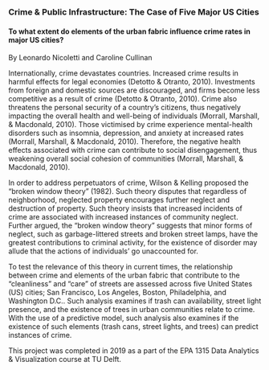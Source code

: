 ### Crime & Public Infrastructure: The Case of Five Major US Cities
#### To what extent do elements of the urban fabric influence crime rates in major US cities?

By Leonardo Nicoletti and Caroline Cullinan

Internationally, crime devastates countries. Increased crime results in harmful effects for legal economies (Detotto & Otranto, 2010). Investments from foreign and domestic sources are discouraged, and firms become less competitive as a result of crime (Detotto & Otranto, 2010). Crime also threatens the personal security of a country’s citizens, thus negatively impacting the overall health and well-being of individuals (Morrall, Marshall, & Macdonald, 2010). Those victimised by crime experience mental-health disorders such as insomnia, depression, and anxiety at increased rates (Morrall, Marshall, & Macdonald, 2010). Therefore, the negative health effects associated with crime can contribute to social disengagement, thus weakening overall social cohesion of communities (Morrall, Marshall, & Macdonald, 2010).

In order to address perpetuators of crime, Wilson & Kelling proposed the “broken window theory” (1982). Such theory disputes that regardless of neighborhood, neglected property encourages further neglect and destruction of property. Such theory insists that increased incidents of crime are associated with increased instances of community neglect. Further argued, the “broken window theory” suggests that minor forms of neglect, such as garbage-littered streets and broken street lamps, have the greatest contributions to criminal activity, for the existence of disorder may allude that the actions of individuals’ go unaccounted for.

To test the relevance of this theory in current times, the relationship between crime and elements of the urban fabric that contribute to the “cleanliness” and “care” of streets are assessed across five United States (US) cities; San Francisco, Los Angeles, Boston, Philadelphia, and Washington D.C.. Such analysis examines if trash can availability, street light presence, and the existence of trees in urban communities relate to crime. With the use of a predictive model, such analysis also examines if the existence of such elements (trash cans, street lights, and trees) can predict instances of crime.

This project was completed in 2019 as a part of the EPA 1315 Data Analytics & Visualization course at TU Delft.